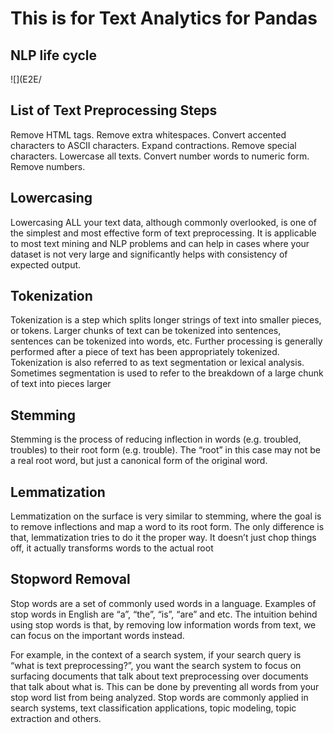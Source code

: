
# This is for Text Analytics for Pandas

## NLP life cycle 

![](E2E/

## List of Text Preprocessing Steps
Remove HTML tags.
Remove extra whitespaces.
Convert accented characters to ASCII characters.
Expand contractions.
Remove special characters.
Lowercase all texts.
Convert number words to numeric form.
Remove numbers.


## Lowercasing
Lowercasing ALL your text data, although commonly overlooked, is one of the simplest and most effective form of text preprocessing. It is applicable to most text mining and NLP problems and can help in cases where your dataset is not very large and significantly helps with consistency of expected output.

## Tokenization
Tokenization is a step which splits longer strings of text into smaller pieces, or tokens. Larger chunks of text can be tokenized into sentences, sentences can be tokenized into words, etc. Further processing is generally performed after a piece of text has been appropriately tokenized. Tokenization is also referred to as text segmentation or lexical analysis. Sometimes segmentation is used to refer to the breakdown of a large chunk of text into pieces larger 

## Stemming
Stemming is the process of reducing inflection in words (e.g. troubled, troubles) to their root form (e.g. trouble). The “root” in this case may not be a real root word, but just a canonical form of the original word.

## Lemmatization
Lemmatization on the surface is very similar to stemming, where the goal is to remove inflections and map a word to its root form. The only difference is that, lemmatization tries to do it the proper way. It doesn’t just chop things off, it actually transforms words to the actual root

## Stopword Removal
Stop words are a set of commonly used words in a language. Examples of stop words in English are “a”, “the”, “is”, “are” and etc. The intuition behind using stop words is that, by removing low information words from text, we can focus on the important words instead.

For example, in the context of a search system, if your search query is “what is text preprocessing?”, you want the search system to focus on surfacing documents that talk about text preprocessing over documents that talk about what is. This can be done by preventing all words from your stop word list from being analyzed. Stop words are commonly applied in search systems, text classification applications, topic modeling, topic extraction and others.
